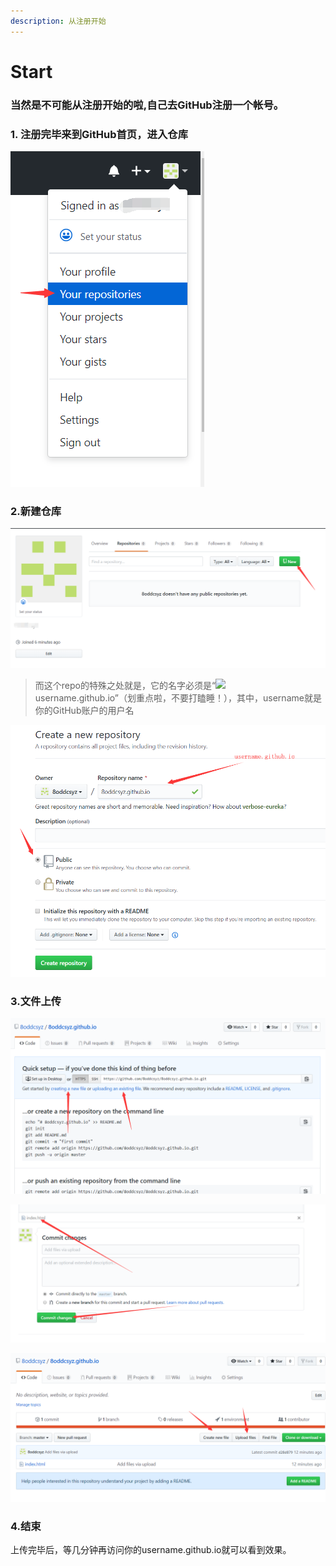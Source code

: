 ```yaml
---
description: 从注册开始
---
```


# Start

### 当然是不可能从注册开始的啦,自己去GitHub注册一个帐号。

### 1. 注册完毕来到GitHub首页，进入仓库

![](../.gitbook/assets/1.png)

### 2.新建仓库

![](../.gitbook/assets/2.png)

> 而这个repo的特殊之处就是，它的名字必须是“![](file:///C:\Users\K\AppData\Local\Temp\%W@GJ$ACOF%28TYDYECOKVDYB.png)username.github.io”（划重点啦，不要打瞌睡！），其中，username就是你的GitHub账户的用户名

![&#x2191;&#x6CE8;&#x610F;&#x8FD9;&#x91CC;&#x7684;&#x4ED3;&#x5E93;&#x540D;&#x5B57;&#x2191;](../.gitbook/assets/3.png)

### 3.文件上传

![&#x53EF;&#x4EE5;&#x65B0;&#x5EFA;&#x4E5F;&#x53EF;&#x4EE5;&#x4E0A;&#x4F20;](../.gitbook/assets/4.png)

![&#x4E0A;&#x4F20;&#x5B8C;&#x6BD5;&#x540E;&#x63D0;&#x4EA4;](../.gitbook/assets/5.png)

![&#x4EE5;&#x540E;&#x60F3;&#x4E0A;&#x4F20;&#x6587;&#x4EF6;&#x53EF;&#x4EE5;&#x70B9;&#x51FB;&#x8FD9;&#x91CC;](../.gitbook/assets/6.png)

### 4.结束

上传完毕后，等几分钟再访问你的username.github.io就可以看到效果。

